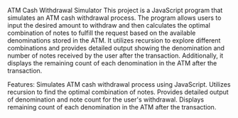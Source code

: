 ATM Cash Withdrawal Simulator
This project is a JavaScript program that simulates an ATM cash withdrawal process. The program allows users to input the desired amount to withdraw and then calculates the optimal combination of notes to fulfill the request based on the available denominations stored in the ATM. It utilizes recursion to explore different combinations and provides detailed output showing the denomination and number of notes received by the user after the transaction. Additionally, it displays the remaining count of each denomination in the ATM after the transaction.

Features:
Simulates ATM cash withdrawal process using JavaScript.
Utilizes recursion to find the optimal combination of notes.
Provides detailed output of denomination and note count for the user's withdrawal.
Displays remaining count of each denomination in the ATM after the transaction.

